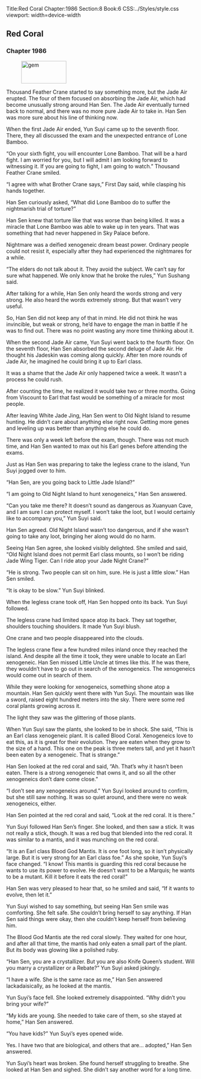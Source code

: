 Title:Red Coral 
Chapter:1986 
Section:8 
Book:6 
CSS:../Styles/style.css 
viewport: width=device-width
  
## Red Coral
### Chapter 1986
  
<figure>
	<img src="../Images/gem.gif" alt="gem" id="gem" width="120" height="60" />
</figure>
  

  
Thousand Feather Crane started to say something more, but the Jade Air erupted. The four of them focused on absorbing the Jade Air, which had become unusually strong around Han Sen. The Jade Air eventually turned back to normal, and there was no more pure Jade Air to take in. Han Sen was more sure about his line of thinking now.

When the first Jade Air ended, Yun Suyi came up to the seventh floor. There, they all discussed the exam and the unexpected entrance of Lone Bamboo.

“On your sixth fight, you will encounter Lone Bamboo. That will be a hard fight. I am worried for you, but I will admit I am looking forward to witnessing it. If you are going to fight, I am going to watch.” Thousand Feather Crane smiled.

“I agree with what Brother Crane says,” First Day said, while clasping his hands together.

Han Sen curiously asked, “What did Lone Bamboo do to suffer the nightmarish trial of torture?”

Han Sen knew that torture like that was worse than being killed. It was a miracle that Lone Bamboo was able to wake up in ten years. That was something that had never happened in Sky Palace before.

Nightmare was a deified xenogeneic dream beast power. Ordinary people could not resist it, especially after they had experienced the nightmares for a while.

“The elders do not talk about it. They avoid the subject. We can’t say for sure what happened. We only know that he broke the rules,” Yun Sushang said.

After talking for a while, Han Sen only heard the words strong and very strong. He also heard the words extremely strong. But that wasn’t very useful.

So, Han Sen did not keep any of that in mind. He did not think he was invincible, but weak or strong, he’d have to engage the man in battle if he was to find out. There was no point wasting any more time thinking about it.

When the second Jade Air came, Yun Suyi went back to the fourth floor. On the seventh floor, Han Sen absorbed the second deluge of Jade Air. He thought his Jadeskin was coming along quickly. After ten more rounds of Jade Air, he imagined he could bring it up to Earl class.

It was a shame that the Jade Air only happened twice a week. It wasn’t a process he could rush.

After counting the time, he realized it would take two or three months. Going from Viscount to Earl that fast would be something of a miracle for most people.

After leaving White Jade Jing, Han Sen went to Old Night Island to resume hunting. He didn’t care about anything else right now. Getting more genes and leveling up was better than anything else he could do.

There was only a week left before the exam, though. There was not much time, and Han Sen wanted to max out his Earl genes before attending the exams.

Just as Han Sen was preparing to take the legless crane to the island, Yun Suyi jogged over to him.

“Han Sen, are you going back to Little Jade Island?”

“I am going to Old Night Island to hunt xenogeneics,” Han Sen answered.

“Can you take me there? It doesn’t sound as dangerous as Xuanyuan Cave, and I am sure I can protect myself. I won’t take the loot, but I would certainly like to accompany you,” Yun Suyi said.

Han Sen agreed. Old Night Island wasn’t too dangerous, and if she wasn’t going to take any loot, bringing her along would do no harm.

Seeing Han Sen agree, she looked visibly delighted. She smiled and said, “Old Night Island does not permit Earl class mounts, so I won’t be riding Jade Wing Tiger. Can I ride atop your Jade Night Crane?”

“He is strong. Two people can sit on him, sure. He is just a little slow.” Han Sen smiled.

“It is okay to be slow.” Yun Suyi blinked.

When the legless crane took off, Han Sen hopped onto its back. Yun Suyi followed.

The legless crane had limited space atop its back. They sat together, shoulders touching shoulders. It made Yun Suyi blush.

One crane and two people disappeared into the clouds.

The legless crane flew a few hundred miles inland once they reached the island. And despite all the time it took, they were unable to locate an Earl xenogeneic. Han Sen missed Little Uncle at times like this. If he was there, they wouldn’t have to go out in search of the xenogeneics. The xenogeneics would come out in search of them.

While they were looking for xenogeneics, something shone atop a mountain. Han Sen quickly went there with Yun Suyi. The mountain was like a sword, raised eight hundred meters into the sky. There were some red coral plants growing across it.

The light they saw was the glittering of those plants.

When Yun Suyi saw the plants, she looked to be in shock. She said, “This is an Earl class xenogeneic plant. It is called Blood Coral. Xenogeneics love to eat this, as it is great for their evolution. They are eaten when they grow to the size of a hand. This one on the peak is three meters tall, and yet it hasn’t been eaten by a xenogeneic. That is strange.”

Han Sen looked at the red coral and said, “Ah. That’s why it hasn’t been eaten. There is a strong xenogeneic that owns it, and so all the other xenogeneics don’t dare come close.”

“I don’t see any xenogeneics around.” Yun Suyi looked around to confirm, but she still saw nothing. It was so quiet around, and there were no weak xenogeneics, either.

Han Sen pointed at the red coral and said, “Look at the red coral. It is there.”

Yun Suyi followed Han Sen’s finger. She looked, and then saw a stick. It was not really a stick, though. It was a red bug that blended into the red coral. It was similar to a mantis, and it was munching on the red coral.

“It is an Earl class Blood God Mantis. It is one foot long, so it isn’t physically large. But it is very strong for an Earl class foe.” As she spoke, Yun Suyi’s face changed. “I know! This mantis is guarding this red coral because he wants to use its power to evolve. He doesn’t want to be a Marquis; he wants to be a mutant. Kill it before it eats the red coral!”

Han Sen was very pleased to hear that, so he smiled and said, “If it wants to evolve, then let it.”

Yun Suyi wished to say something, but seeing Han Sen smile was comforting. She felt safe. She couldn’t bring herself to say anything. If Han Sen said things were okay, then she couldn’t keep herself from believing him.

The Blood God Mantis ate the red coral slowly. They waited for one hour, and after all that time, the mantis had only eaten a small part of the plant. But its body was glowing like a polished ruby.

“Han Sen, you are a crystallizer. But you are also Knife Queen’s student. Will you marry a crystallizer or a Rebate?” Yun Suyi asked jokingly.

“I have a wife. She is the same race as me,” Han Sen answered lackadaisically, as he looked at the mantis.

Yun Suyi’s face fell. She looked extremely disappointed. “Why didn’t you bring your wife?”

“My kids are young. She needed to take care of them, so she stayed at home,” Han Sen answered.

“You have kids?” Yun Suyi’s eyes opened wide.

Yes. I have two that are biological, and others that are… adopted,” Han Sen answered.

Yun Suyi’s heart was broken. She found herself struggling to breathe. She looked at Han Sen and sighed. She didn’t say another word for a long time.